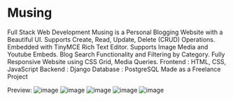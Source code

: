 # Musing
Full Stack Web Development Musing is a Personal Blogging Website with a Beautiful UI. Supports Create, Read, Update, Delete (CRUD) Operations. Embedded with TinyMCE Rich Text Editor. Supports Image Media and Youtube Embeds. Blog Search Functionality and Filtering by Category. Fully Responsive Website using CSS Grid, Media Queries. Frontend : HTML, CSS, JavaScript Backend : Django Database : PostgreSQL
Made as a Freelance Project

Preview:
![image](https://user-images.githubusercontent.com/64136587/161224027-179c0477-d1d9-4aff-97cf-aaeddff996ae.png)
![image](https://user-images.githubusercontent.com/64136587/161224081-f81ce8dc-c816-4f27-995d-b1b2ab8d6613.png)
![image](https://user-images.githubusercontent.com/64136587/161224165-784cca42-c7b3-40a8-87bb-b5cb45bc12e4.png)
![image](https://user-images.githubusercontent.com/64136587/161224199-97d3d185-6ebe-47da-b48b-6622a4a72816.png)
![image](https://user-images.githubusercontent.com/64136587/161224232-1827200e-d3f7-43f7-92d4-1fdba95e3d08.png)
